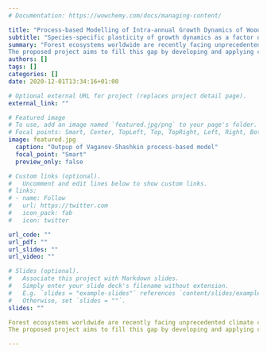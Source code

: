 ```yaml
---
# Documentation: https://wowchemy.com/docs/managing-content/

title: "Process-based Modelling of Intra-annual Growth Dynamics of Woody Species"
subtitle: "Species-specific plasticity of growth dynamics as a factor determining species performance under climate change"
summary: "Forest ecosystems worldwide are recently facing unprecedented climate change. Both environmental and socio-economic importance of forests increases the need for understanding their responses to climate change in all spatial (from cells to ecosystems) and temporal (from intra-annual to multi-centennial) scales. However, studies on the multi-decadal shifts in intra-annual growth dynamics are missing due to the lack of sites with long direct intra-annual monitoring of cambial activity.
The proposed project aims to fill this gap by developing and applying climatically-driven process-based models to produce long chronologies of intra-annual growth dynamics (cambial phenology and kinetics of wood formation) over large spatial gradients from coastal lowlands to treeline. Simulated series of growth dynamics are used to quantify individual species intra-annual growth plasticity as a predictor for the future performance under changing environmental conditions."
authors: []
tags: []
categories: []
date: 2020-12-01T13:34:16+01:00

# Optional external URL for project (replaces project detail page).
external_link: ""

# Featured image
# To use, add an image named `featured.jpg/png` to your page's folder.
# Focal points: Smart, Center, TopLeft, Top, TopRight, Left, Right, BottomLeft, Bottom, BottomRight.
image: featured.jpg
  caption: "Outpup of Vaganov-Shashkin process-based model"
  focal_point: "Smart"
  preview_only: false

# Custom links (optional).
#   Uncomment and edit lines below to show custom links.
# links:
# - name: Follow
#   url: https://twitter.com
#   icon_pack: fab
#   icon: twitter

url_code: ""
url_pdf: ""
url_slides: ""
url_video: ""

# Slides (optional).
#   Associate this project with Markdown slides.
#   Simply enter your slide deck's filename without extension.
#   E.g. `slides = "example-slides"` references `content/slides/example-slides.md`.
#   Otherwise, set `slides = ""`.
slides: ""

Forest ecosystems worldwide are recently facing unprecedented climate change. Both environmental and socio-economic importance of forests increases the need for understanding their responses to climate change in all spatial (from cells to ecosystems) and temporal (from intra-annual to multi-centennial) scales. However, studies on the multi-decadal shifts in intra-annual growth dynamics are missing due to the lack of sites with long direct intra-annual monitoring of cambial activity.
The proposed project aims to fill this gap by developing and applying climatically-driven process-based models to produce long chronologies of intra-annual growth dynamics (cambial phenology and kinetics of wood formation) over large spatial gradients from coastal lowlands to treeline. Simulated series of growth dynamics are used to quantify individual species intra-annual growth plasticity as a predictor for the future performance under changing environmental conditions.

---
```


